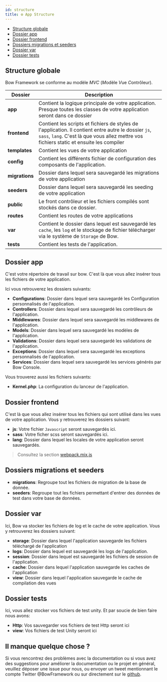 ```yaml
---
id: structure
title: ⚙️ App Structure
---
```


- [Structure globale](#structure-globale)
- [Dossier app](#dossier-app)
- [Dossier frontend](#dossier-frontend)
- [Dossiers migrations et seeders](#dossiers-migrations-et-seeders)
- [Dossier var](#dossier-var)
- [Dossier tests](#dossier-tests)

## Structure globale

Bow Framework se conforme au modèle *MVC* (*M*odèle *V*ue *C*ontrôleur).

| Dossier | Description |
|---------|-------------|
| __app__ | Contient la logique principale de votre application. Presque toutes les classes de votre application seront dans ce dossier |
| __frontend__ | Contient les scripts et fichiers de styles de l'application. Il contient entre autre le dossier `js`, `sass`, `lang`. C'est là que vous allez mettre vos fichiers static et ensuite les compiler |
| __templates__ | Contient les vues de votre application |
| __config__ | Contient les différents fichier de configuration des composants de l'application. |
| __migrations__ | Dossier dans lequel sera sauvegardé les migrations de votre application |
| __seeders__ | Dossier dans lequel sera sauvegardé les seeding de votre application |
| __public__ | Le front contrôleur et les fichiers compilés sont stockés dans ce dossier. |
| __routes__ | Contient les routes de votre applications |
| __var__ | Contient le dossier dans lequel est sauvegardé les `cache`, les `log` et le stockage de fichier télécharger via le système de `Storage` de Bow.|
| __tests__ | Contient les tests de l'application. |

## Dossier app

C'est votre répertoire de travail sur bow. C'est là que vous allez insérer tous les fichiers de votre application.

Ici vous retrouverez les dossiers suivants:

- __Configurations__: Dossier dans lequel sera sauvegardé les Configuration personnalisés de l'application.
- __Controllers__: Dossier dans lequel sera sauvegardé les contrôleurs de l'application.
- __Middlewares__: Dossier dans lequel sera sauvegardé les middlewares de l'application.
- __Models__: Dossier dans lequel sera sauvegardé les modèles de l'application.
- __Validations__: Dossier dans lequel sera sauvegardé les validations de l'application.
- __Exceptions__: Dossier dans lequel sera sauvegardé les exceptions personnalisés de l'application.
- __Services__: Dossier dans lequel sera sauvegardé les services générés par Bow Console.

Vous trouverez aussi les fichiers suivants:

- __Kernel.php__: La configuration du lanceur de l'application.

## Dossier frontend

C'est là que vous allez insérer tous les fichiers qui sont utilisé dans les vues de votre application. Vous y retrouverez les dossiers suivant:

- __js__: Votre fichier `Javascript` seront sauvegardés ici.
- __sass__: Votre ficher scss seront sauvegardés ici.
- __lang__: Dossier dans lequel les locales de votre application seront sauvegardés.

> Consultez la section [webpack.mix.js](./frontend)

## Dossiers migrations et seeders

- __migrations__: Regroupe tout les fichiers de migration de la base de donnée.
- __seeders__: Regroupe tout les fichiers permettant d'entrer des données de test dans votre base de données.

## Dossier var

Ici, Bow va stocker les fichiers de log et le cache de votre application. Vous y retrouverez les dossiers suivant:

- __storage__: Dossier dans lequel l'application sauvegarde les fichiers téléchargé de l'application
- __logs__: Dossier dans lequel est sauvegardé les logs de l'application.
- __session__: Dossier dans lequel est sauvegardé les fichiers de session de l'application.
- __cache__: Dossier dans lequel l'application sauvegarde les caches de l'application
- __view__: Dossier dans lequel l'application sauvegarde le cache de compilation des vues

## Dossier tests

Ici, vous allez stocker vos fichiers de test unity. Et par soucie de bien faire nous avons:

- __Http__: Vos sauvegarder vos fichiers de test Http seront ici
- __view__: Vos fichiers de test Unity seront ici

## Il manque quelque chose ?

Si vous rencontrez des problèmes avec la documentation ou si vous avez des suggestions pour améliorer la documentation ou le projet en général, veuillez déposer une issue pour nous, ou envoyer un tweet mentionnant le compte Twitter @BowFramework ou sur directement sur le [github](https://github.com/bowphp/docs/issues).
